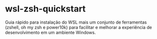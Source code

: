 # wsl-zsh-quickstart
Guia rápido para instalação do WSL mais um conjunto de ferramentas (zshell, oh my zsh e power10k) para facilitar e melhorar a experiência de desenvolvimento em um ambiente Windows.
